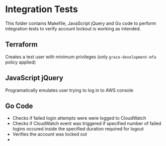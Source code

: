 # Integration Tests

This folder contains Makefile, JavaScript jQuery and Go code to perform
integration tests to verify account lockout is working as intended.

## Terraform

Creates a test user with minimum privileges (only `grace-development-mfa` policy applied)

## JavaScript jQuery

Programatically emulates user trying to log in to AWS console

## Go Code

- Checks if failed login attempts were were logged to CloudWatch
- Checks if CloudWatch event was triggered if specified number of failed logins
occured inside the specified duration required for logout
- Verifies the account was locked out
-
